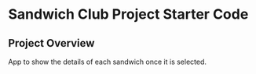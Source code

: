 # Sandwich Club Project Starter Code

## Project Overview
App to show the details of each sandwich once it is selected.
